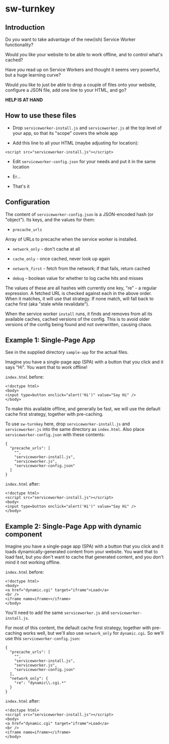 # sw-turnkey

## Introduction

Do *you* want to take advantage of the new(ish) Service Worker
functionality?

Would *you* like your website to be able to work offline, and to
control what's cached?

Have *you* read up on Service Workers and thought it seems very powerful, but a huge learning curve?

Would *you* like to just be able to drop a couple of files onto your
website, configure a JSON file, add one line to your HTML, and go?

**HELP IS AT HAND**

## How to use these files

* Drop `serviceworker-install.js` and `serviceworker.js` at the top level of your app, so that its "scope" covers the whole app

* Add this line to all your HTML (maybe adjusting for location):

```
<script src="serviceworker-install.js"></script>
```

* Edit `serviceworker-config.json` for your needs and put it in the
same location

* Er...

* That's it

## Configuration

The content of `serviceworker-config.json` is a JSON-encoded hash (or
"object"). Its keys, and the values for them:

* `precache_urls`

Array of URLs to precache when the service worker is installed.

* `network_only` - don't cache at all

* `cache_only` - once cached, never look up again

* `network_first` - fetch from the network; if that fails, return cached

* `debug` - boolean value for whether to log cache hits and misses

The values of these are all hashes with currently one key, "re" - a
regular expression. A fetched URL is checked against each in the above
order. When it matches, it will use that strategy. If none match, will
fall back to cache first (aka "stale while revalidate").

When the service worker `install` runs, it finds and removes from all its
available caches, cached versions of the config. This is to avoid older
versions of the config being found and not overwritten, causing chaos.

## Example 1: Single-Page App

See in the supplied directory `sample-app` for the actual files.

Imagine you have a single-page app (SPA) with a button that you click
and it says "Hi". You want that to work offline!

`index.html` before:

```
<!doctype html>
<body>
<input type=button onclick="alert('Hi')" value="Say Hi" />
</body>
```

To make this available offline, and generally be fast, we will use the
default cache first strategy, together with pre-caching.

To use `sw-turnkey` here, drop `serviceworker-install.js` and
`serviceworker.js` into the same directory as `index.html`.
Also place `serviceworker-config.json` with these contents:

```
{
  "precache_urls": [
    "",
    "serviceworker-install.js",
    "serviceworker.js",
    "serviceworker-config.json"
  ]
}
```

`index.html` after:

```
<!doctype html>
<script src="serviceworker-install.js"></script>
<body>
<input type=button onclick="alert('Hi')" value="Say Hi" />
</body>
```

## Example 2: Single-Page App with dynamic component

Imagine you have a single-page app (SPA) with a button that you click
and it loads dynamically-generated content from your website. You want
that to load fast, but you don't want to cache that generated content,
and you don't mind it not working offline.

`index.html` before:

```
<!doctype html>
<body>
<a href="dynamic.cgi" target="iframe">Load</a>
<br />
<iframe name=iframe></iframe>
</body>
```

You'll need to add the same `serviceworker.js` and `serviceworker-install.js`.

For most of this content, the default cache first strategy,
together with pre-caching works well, but we'll also use `network_only`
for `dynamic.cgi`. So we'll use this `serviceworker-config.json`:

```
{
  "precache_urls": [
    "",
    "serviceworker-install.js",
    "serviceworker.js",
    "serviceworker-config.json"
  ],
  "network_only": {
    "re": "dynamic\\.cgi.*"
  }
}
```

`index.html` after:

```
<!doctype html>
<script src="serviceworker-install.js"></script>
<body>
<a href="dynamic.cgi" target="iframe">Load</a>
<br />
<iframe name=iframe></iframe>
</body>
```

